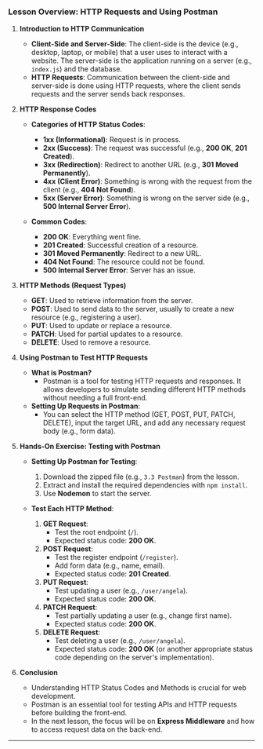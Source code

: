 ### Lesson Overview: HTTP Requests and Using Postman

1. **Introduction to HTTP Communication**
   - **Client-Side and Server-Side**: The client-side is the device (e.g., desktop, laptop, or mobile) that a user uses to interact with a website. The server-side is the application running on a server (e.g., `index.js`) and the database.
   - **HTTP Requests**: Communication between the client-side and server-side is done using HTTP requests, where the client sends requests and the server sends back responses.

2. **HTTP Response Codes**
   - **Categories of HTTP Status Codes**:
     - **1xx (Informational)**: Request is in process.
     - **2xx (Success)**: The request was successful (e.g., **200 OK**, **201 Created**).
     - **3xx (Redirection)**: Redirect to another URL (e.g., **301 Moved Permanently**).
     - **4xx (Client Error)**: Something is wrong with the request from the client (e.g., **404 Not Found**).
     - **5xx (Server Error)**: Something is wrong on the server side (e.g., **500 Internal Server Error**).
   
   - **Common Codes**:
     - **200 OK**: Everything went fine.
     - **201 Created**: Successful creation of a resource.
     - **301 Moved Permanently**: Redirect to a new URL.
     - **404 Not Found**: The resource could not be found.
     - **500 Internal Server Error**: Server has an issue.

3. **HTTP Methods (Request Types)**
   - **GET**: Used to retrieve information from the server.
   - **POST**: Used to send data to the server, usually to create a new resource (e.g., registering a user).
   - **PUT**: Used to update or replace a resource.
   - **PATCH**: Used for partial updates to a resource.
   - **DELETE**: Used to remove a resource.

4. **Using Postman to Test HTTP Requests**
   - **What is Postman?**
     - Postman is a tool for testing HTTP requests and responses. It allows developers to simulate sending different HTTP methods without needing a full front-end.
   - **Setting Up Requests in Postman**:
     - You can select the HTTP method (GET, POST, PUT, PATCH, DELETE), input the target URL, and add any necessary request body (e.g., form data).
   
5. **Hands-On Exercise: Testing with Postman**
   - **Setting Up Postman for Testing**:
     1. Download the zipped file (e.g., `3.3 Postman`) from the lesson.
     2. Extract and install the required dependencies with `npm install`.
     3. Use **Nodemon** to start the server.
   
   - **Test Each HTTP Method**:
     1. **GET Request**:
        - Test the root endpoint (`/`).
        - Expected status code: **200 OK**.
     2. **POST Request**:
        - Test the register endpoint (`/register`).
        - Add form data (e.g., name, email).
        - Expected status code: **201 Created**.
     3. **PUT Request**:
        - Test updating a user (e.g., `/user/angela`).
        - Expected status code: **200 OK**.
     4. **PATCH Request**:
        - Test partially updating a user (e.g., change first name).
        - Expected status code: **200 OK**.
     5. **DELETE Request**:
        - Test deleting a user (e.g., `/user/angela`).
        - Expected status code: **200 OK** (or another appropriate status code depending on the server's implementation).

6. **Conclusion**
   - Understanding HTTP Status Codes and Methods is crucial for web development.
   - Postman is an essential tool for testing APIs and HTTP requests before building the front-end.
   - In the next lesson, the focus will be on **Express Middleware** and how to access request data on the back-end.

---

